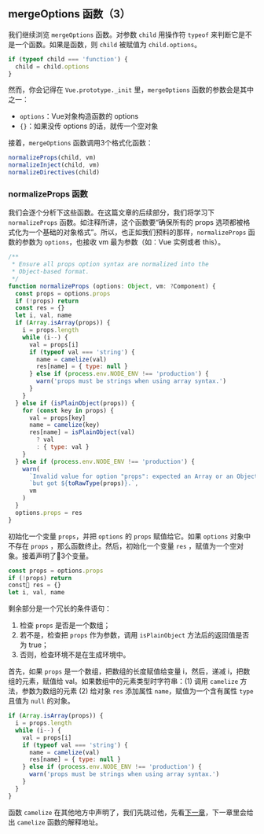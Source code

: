 ## mergeOptions 函数（3）

我们继续浏览 `mergeOptions` 函数。对参数 `child` 用操作符 `typeof` 来判断它是不是一个函数。如果是函数，则 `child` 被赋值为 `child.options`。

```javascript
if (typeof child === 'function') {
  child = child.options
}
```

然而，你会记得在 `Vue.prototype._init` 里，`mergeOptions` 函数的参数会是其中之一：
  + `options`：Vue对象构造函数的 options
  + `{}`：如果没传 options 的话，就传一个空对象

接着，`mergeOptions` 函数调用3个格式化函数：

```javascript
normalizeProps(child, vm)
normalizeInject(child, vm)
normalizeDirectives(child)
```

### normalizeProps 函数

我们会逐个分析下这些函数。在这篇文章的后续部分，我们将学习下 `normalizeProps` 函数。如注释所讲，这个函数要“确保所有的 props 选项都被格式化为一个基础的对象格式”。所以，也正如我们预料的那样，`normalizeProps` 函数的参数为 `options`，也接收 vm 最为参数（如：Vue 实例或者 this）。

```javascript
/**
 * Ensure all props option syntax are normalized into the
 * Object-based format.
 */
function normalizeProps (options: Object, vm: ?Component) {
  const props = options.props
  if (!props) return
  const res = {}
  let i, val, name
  if (Array.isArray(props)) {
    i = props.length
    while (i--) {
      val = props[i]
      if (typeof val === 'string') {
        name = camelize(val)
        res[name] = { type: null }
      } else if (process.env.NODE_ENV !== 'production') {
        warn('props must be strings when using array syntax.')
      }
    }
  } else if (isPlainObject(props)) {
    for (const key in props) {
      val = props[key]
      name = camelize(key)
      res[name] = isPlainObject(val)
        ? val
        : { type: val }
    }
  } else if (process.env.NODE_ENV !== 'production') {
    warn(
      `Invalid value for option "props": expected an Array or an Object, ` +
      `but got ${toRawType(props)}.`,
      vm
    )
  }
  options.props = res
}
```

初始化一个变量 `props`，并把 `options` 的 `props` 赋值给它。如果 `options` 对象中不存在 `props` ，那么函数终止。然后，初始化一个变量 `res` ，赋值为一个空对象。接着声明了3个变量。

```javascript
const props = options.props
if (!props) return
const res = {}
let i, val, name
```

剩余部分是一个冗长的条件语句：
  1. 检查 `props` 是否是一个数组；
  2. 若不是，检查把 `props` 作为参数，调用 `isPlainObject` 方法后的返回值是否为 true；
  3. 否则，检查环境不是在生成环境中。


首先，如果 `props` 是一个数组，把数组的长度赋值给变量 i，然后，递减 i，把数组的元素，赋值给 val。如果数组中的元素类型时字符串：(1) 调用 `camelize` 方法，参数为数组的元素 (2) 给对象 `res` 添加属性 `name`，赋值为一个含有属性 `type` 且值为 `null` 的对象。

```javascript
if (Array.isArray(props)) {
  i = props.length
  while (i--) {
    val = props[i]
    if (typeof val === 'string') {
      name = camelize(val)
      res[name] = { type: null }
    } else if (process.env.NODE_ENV !== 'production') {
      warn('props must be strings when using array syntax.')
    }
  }
}
```

函数 `camelize` 在其他地方中声明了，我们先跳过他，先看[下一章](https://github.com/ohhoney1/Vue.js-Source-Code-line-by-line/blob/master/docs/08-the-cached-function(4).md)，下一章里会给出 `camelize` 函数的解释地址。
